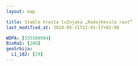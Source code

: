 ```yaml
---
layout: map

title: Stablo hrasta lužnjaka „Radojkovića rast“
last_modified_at: 2018-05-21T22:45:17+02:00

WDPA: [555588984]
BioRaS: [208]
geoSrbija:
  L1_182: [19]
---
```

